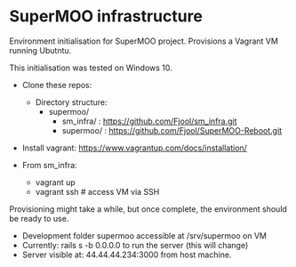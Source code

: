 # SuperMOO infrastructure
Environment initialisation for SuperMOO project.
Provisions a Vagrant VM running Ubutntu.

This initialisation was tested on Windows 10.

- Clone these repos:
  - Directory structure:
    - supermoo/
      - sm_infra/   : https://github.com/Fjool/sm_infra.git
      - supermoo/   : https://github.com/Fjool/SuperMOO-Reboot.git

- Install vagrant: https://www.vagrantup.com/docs/installation/
- From sm_infra:
  - vagrant up
  - vagrant ssh # access VM via SSH

Provisioning might take a while, but once complete, the environment should be ready to use.

- Development folder supermoo accessible at /srv/supermoo on VM
- Currently: rails s -b 0.0.0.0 to run the server (this will change)
- Server visible at: 44.44.44.234:3000 from host machine.
